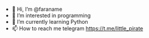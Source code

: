- 👋 Hi, I’m @faraname
- 👀 I’m interested in programming
- 🌱 I’m currently learning Python
- 📫 How to reach me telegram https://t.me/little_pirate

